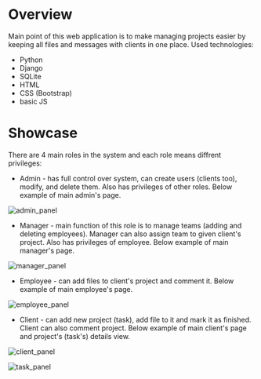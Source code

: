 # Overview
Main point of this web application is to make managing projects easier by keeping all files and messages with clients in one place. Used technologies:
* Python
* Django
* SQLite
* HTML
* CSS (Bootstrap)
* basic JS

# Showcase
There are 4 main roles in the system and each role means diffrent privileges:
* Admin - has full control over system, can create users (clients too), modify, and delete them. Also has privileges of other roles. Below example of main admin's page.

![admin_panel](https://github.com/AronRynkiewicz/bazy_danych/blob/master/showcase/admin_panel.png)

* Manager - main function of this role is to manage teams (adding and deleting employees). Manager can also assign team to given client's project. Also has privileges of employee. Below example of main manager's page.

![manager_panel](https://github.com/AronRynkiewicz/bazy_danych/blob/master/showcase/manager_view.png)

* Employee - can add files to client's project and comment it. Below example of main employee's page.

![employee_panel](https://github.com/AronRynkiewicz/bazy_danych/blob/master/showcase/employee_view.png)

* Client - can add new project (task), add file to it and mark it as finished. Client can also comment project. Below example of main client's page and project's (task's) details view.

![client_panel](https://github.com/AronRynkiewicz/bazy_danych/blob/master/showcase/clients_view.png)

![task_panel](https://github.com/AronRynkiewicz/bazy_danych/blob/master/showcase/task_view.png)


